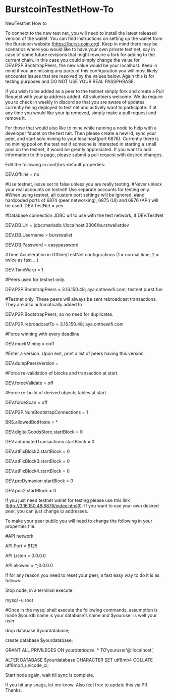 # BurstcoinTestNetHow-To
NewTestNet How to

To connect to the new test net, you will need to install the latest released version of the wallet. You can find instructions on setting up the wallet from the Burstcoin website (https://burst-coin.org). Keep in mind there may be scenarios where you would like to have your own private test net, say in case of some future revisions that might rewuire a fork for adding to the current chain. In this case you could simply change the value for DEV.P2P.BootstrapPeers, the new value would be your localhost. Keep in mind if you are missing any parts of this configuration you will most likely encounter issues that are resolved by the values below. Again this is for testing purposes and DO NOT USE YOUR REAL PASSPHRASE. 

If you wish to be added as a peer to the testnet simply fork and create a Pull Request with your ip address added. All volunteers welcome. We do require you to check in weekly in discord so that you are aware of updates currently being deployed to test net and actively want to participate. If at any time you would like your ip removed, simply make a pull request and remove it. 

For those that would also like to mine while running a node to help with a developer faucet on the test net. Then please create a new id, sync your peer, and start solo mining to your localhost(port 6876). Currently there is no mining pool on the test net if someone is interested in starting a small pool on the testnet, it would be greatly appreciated. If you want to add information to this page, please submit a pull request with desired changes. 


Edit the following in conf/brs-default.properties: 



DEV.Offline = no

#Use testnet, leave set to false unless you are really testing.
#Never unlock your real accounts on testnet! Use separate accounts for testing only.
#When using testnet, all custom port settings will be ignored,
#and hardcoded ports of 6874 (peer networking), 6875 (UI) and 6876 (API) will be used.
DEV.TestNet = yes

#Database connection JDBC url to use with the test network, if DEV.TestNet

DEV.DB.Url = jdbc:mariadb://localhost:3306/burstwalletdev

DEV.DB.Username = burstwallet

DEV.DB.Password = easypassword

#Time Acceleration in Offline/TestNet configurations (1 = normal time, 2 = twice as fast ...)

DEV.TimeWarp = 1

#Peers used for testnet only.

DEV.P2P.BootstrapPeers = 3.16.150.48; aya.onthewifi.com; testnet.burst.fun

#Testnet only. These peers will always be sent rebroadcast transactions. They are also automatically added to 

DEV.P2P.BootstrapPeers, so no need for duplicates.

DEV.P2P.rebroadcastTo = 3.16.150.48; aya.onthewifi.com

#Force winning with every deadline

DEV.mockMining = ooff

#Enter a version. Upon exit, print a list of peers having this version.

DEV.dumpPeersVersion =

#Force re-validation of blocks and transaction at start.

DEV.forceValidate = off

#Force re-build of derived objects tables at start.

DEV.forceScan = off

DEV.P2P.NumBootstrapConnections = 1

BRS.allowedBotHosts = *

DEV.digitalGoodsStore.startBlock = 0

DEV.automatedTransactions.startBlock = 0

DEV.atFixBlock2.startBlock = 0

DEV.atFixBlock3.startBlock = 0

DEV.atFixBlock4.startBlock = 0

DEV.preDymaxion.startBlock = 0

DEV.poc2.startBlock = 0

If you just need testnet wallet for testing please use this link (http://3.16.150.48:6876/index.html#). If you want to use your own desired peer, you can just change ip addresses. 


To make your peer public you will need to change the following in your properties file.

#API network 

API.Port = 8125 

API.Listen = 0.0.0.0

API.allowed = *;0.0.0.0

If for any reason you need to reset your peer, a fast easy way to do it is as follows:

Stop node, in a terminal execute:

mysql -u root

#Once in the mysql shell execute the following commands, assumption is made $yourdb name is your database's name and $youruser is well your user.

drop database $yourdatabase;

create database $yourdatabase;

GRANT ALL PRIVILEGES ON $yourdatabase.* TO '$youruser'@'localhost’;

ALTER DATABASE $yourdatabase CHARACTER SET utf8mb4 COLLATE utf8mb4_unicode_ci;

Start node again, wait till sync is complete. 

If you hit any snags, let me know. Also feel free to update this via PR. Thanks.
